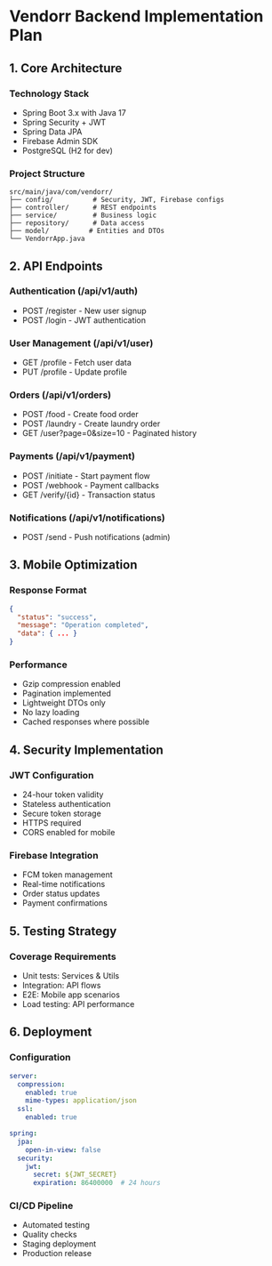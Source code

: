 # Vendorr Backend Implementation Plan

## 1. Core Architecture

### Technology Stack
- Spring Boot 3.x with Java 17
- Spring Security + JWT
- Spring Data JPA
- Firebase Admin SDK
- PostgreSQL (H2 for dev)

### Project Structure
```
src/main/java/com/vendorr/
├── config/          # Security, JWT, Firebase configs
├── controller/      # REST endpoints
├── service/         # Business logic
├── repository/      # Data access
├── model/          # Entities and DTOs
└── VendorrApp.java
```

## 2. API Endpoints

### Authentication (/api/v1/auth)
- POST /register - New user signup
- POST /login - JWT authentication

### User Management (/api/v1/user)
- GET /profile - Fetch user data
- PUT /profile - Update profile

### Orders (/api/v1/orders)
- POST /food - Create food order
- POST /laundry - Create laundry order
- GET /user?page=0&size=10 - Paginated history

### Payments (/api/v1/payment)
- POST /initiate - Start payment flow
- POST /webhook - Payment callbacks
- GET /verify/{id} - Transaction status

### Notifications (/api/v1/notifications)
- POST /send - Push notifications (admin)

## 3. Mobile Optimization

### Response Format
```json
{
  "status": "success",
  "message": "Operation completed",
  "data": { ... }
}
```

### Performance
- Gzip compression enabled
- Pagination implemented
- Lightweight DTOs only
- No lazy loading
- Cached responses where possible

## 4. Security Implementation

### JWT Configuration
- 24-hour token validity
- Stateless authentication
- Secure token storage
- HTTPS required
- CORS enabled for mobile

### Firebase Integration
- FCM token management
- Real-time notifications
- Order status updates
- Payment confirmations

## 5. Testing Strategy

### Coverage Requirements
- Unit tests: Services & Utils
- Integration: API flows
- E2E: Mobile app scenarios
- Load testing: API performance

## 6. Deployment

### Configuration
```yaml
server:
  compression:
    enabled: true
    mime-types: application/json
  ssl:
    enabled: true

spring:
  jpa:
    open-in-view: false
  security:
    jwt:
      secret: ${JWT_SECRET}
      expiration: 86400000  # 24 hours
```

### CI/CD Pipeline
- Automated testing
- Quality checks
- Staging deployment
- Production release
